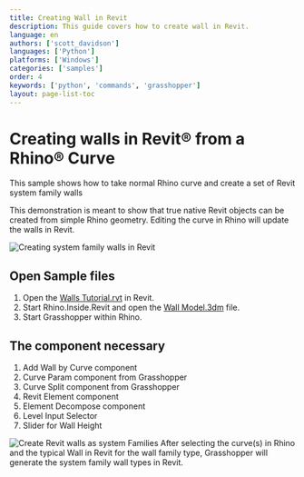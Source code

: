```yaml
---
title: Creating Wall in Revit
description: This guide covers how to create wall in Revit.
language: en
authors: ['scott_davidson']
languages: ['Python']
platforms: ['Windows']
categories: ['samples']
order: 4
keywords: ['python', 'commands', 'grasshopper']
layout: page-list-toc
---
```



# Creating walls in Revit&reg; from a Rhino&reg; Curve
This sample shows how to take normal Rhino curve and create a set of Revit system family walls

This demonstration is meant to show that true native Revit objects can be created from simple Rhino geometry.  Editing the curve in Rhino will update the walls in Revit.

![Creating system family walls in Revit](/static/images/create-walls-in-revit.jpg)


## Open Sample files
1. Open the [Walls Tutorial.rvt](/walls_tutorial.rvt) in Revit.
1. Start Rhino.Inside.Revit and open the [Wall Model.3dm](/wall_model.3dm) file.
1. Start Grasshopper within Rhino.

## The component necessary
1. Add Wall by Curve component
1. Curve Param component from Grasshopper
1. Curve Split component from Grasshopper
1. Revit Element component
1. Element Decompose component
1. Level Input Selector
1. Slider for Wall Height

![Create Revit walls as system Families](/static/images/create-walls-grasshopper-canvas.png)
After selecting the curve(s) in Rhino and the typical Wall in Revit for the wall family type, Grasshopper will generate the system family wall types  in Revit.
